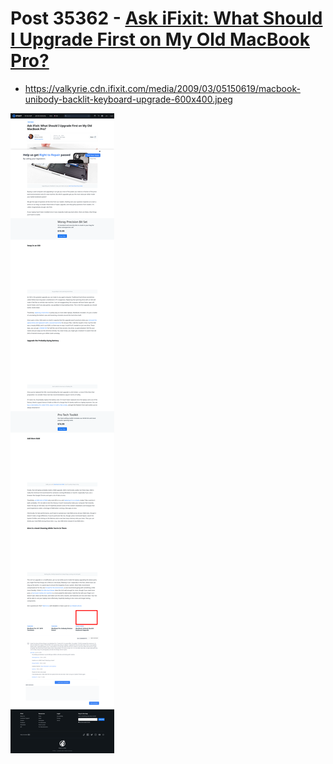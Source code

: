 # Post 35362 - [Ask iFixit: What Should I Upgrade First on My Old MacBook Pro?](https://www.ifixit.com/News/35362/ask-ifixit-what-should-i-upgrade-first-on-my-old-macbook-pro)

- https://valkyrie.cdn.ifixit.com/media/2009/03/05150619/macbook-unibody-backlit-keyboard-upgrade-600x400.jpeg

![screencap](screenshots/e35bb8c4-6aa5-492c-adef-7d1174f2f4b7.png)
